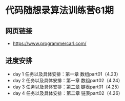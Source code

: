 # 代码随想录算法训练营61期
## 网页链接
- https://www.programmercarl.com/
## 进度安排
- day 1 任务以及具体安排：第一章  数组part01（4.23）
- day 2 任务以及具体安排：第一章  数组part02（4.24）
- day 3 任务以及具体安排：第二章  链表part01（4.25）
- day 4 任务以及具体安排：第二章  链表part02（4.26）